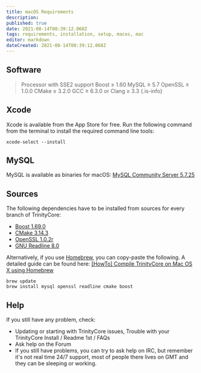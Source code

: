 ```yaml
---
title: macOS Requirements
description: 
published: true
date: 2021-08-14T00:39:12.068Z
tags: requirements, installation, setup, macos, mac
editor: markdown
dateCreated: 2021-08-14T00:39:12.068Z
---
```


## Software
> Processor with SSE2 support 
> Boost ≥ 1.60
> MySQL ≥ 5.7
> OpenSSL ≥ 1.0.0 
> CMake ≥ 3.2.0
> GCC ≥ 6.3.0 or Clang  ≥ 3.3
{.is-info}

## Xcode
Xcode is available from the App Store for free. Run the following command from the terminal to install the required command line tools:
```
xcode-select --install
```
## MySQL
MySQL is available as binaries for macOS: [MySQL Community Server 5.7.25](https://dev.mysql.com/downloads/mysql/5.7.html)

## Sources
The following dependencies have to be installed from sources for every branch of TrinityCore:

- [Boost 1.69.0](https://dl.bintray.com/boostorg/release/1.69.0/source/boost_1_69_0.tar.gz)
- [CMake 3.14.3](https://cmake.org/files/v3.14/cmake-3.14.3.tar.gz)
- [OpenSSL 1.0.2r](https://www.openssl.org/source/openssl-1.0.2r.tar.gz)
- [GNU Readline 8.0](https://ftp.gnu.org/gnu/readline/readline-8.0.tar.gz)

Alternatively, if you use [Homebrew](http://brew.sh/), you can copy-paste the following. A detailed guide can be found here: [[HowTo] Compile TrinityCore on Mac OS X using Homebrew](http://www.trinitycore.org/f/topic/10515-howto-compile-trinitycore-on-mac-os-x-using-homebrew)
```
brew update
brew install mysql openssl readline cmake boost
```

## Help
If you still have any problem, check:

- Updating or starting with TrinityCore issues, Trouble with your TrinityCore Install / Readme 1st / FAQs
- Ask help on the Forum
- If you still have problems, you can try to ask help on IRC, but remember it's not real time 24/7 support, most of people there lives on GMT and they can be sleeping or working.